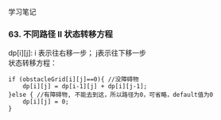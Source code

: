 学习笔记

### 63. 不同路径 II 状态转移方程  
dp[i][j]: i 表示往右移一步； j表示往下移一步  
状态转移方程：  
```
if (obstacleGrid[i][j]==0){ //没障碍物 
    dp[i][j] = dp[i-1][j] + dp[i][j-1];
}else { //有障碍物, 不能去到这，所以路径为0，可省略，default值为0    
    dp[i][j] = 0;  
}
```
